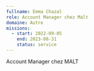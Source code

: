 ```yaml
---
fullname: Emma Chazal
role: Account Manager chez Malt
domaine: Autre
missions:
  - start: 2022-09-05
    end: 2023-08-31
    status: service
---
```


Account Manager chez MALT
